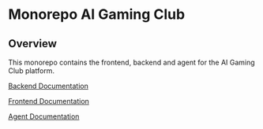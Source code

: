 # Monorepo AI Gaming Club

## Overview

This monorepo contains the frontend, backend and agent for the AI Gaming Club platform.

[Backend Documentation](backend/README.md)

[Frontend Documentation](frontend/README.md)

[Agent Documentation](agent/README.md)
